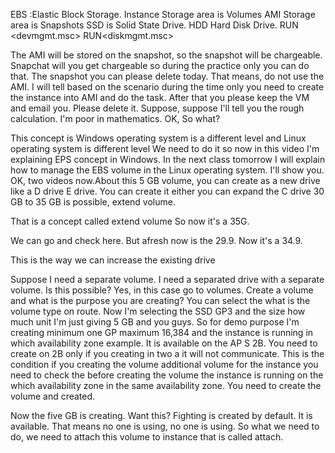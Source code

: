 EBS :Elastic Block Storage.
Instance Storage area is Volumes
AMI Storage area is Snapshots
SSD is Solid State Drive.
HDD Hard Disk Drive.
RUN <devmgmt.msc>
RUN<diskmgmt.msc>

The AMI will be stored on the snapshot, so the snapshot will be chargeable.
Snapchat will you get chargeable so during the practice only you can do that.
The snapshot you can please delete today.
That means, do not use the AMI.
I will tell based on the scenario during the time only you need to create the instance into AMI and do the task.
After that you please keep the VM and email you.
Please delete it.
Suppose, suppose I'll tell you the rough calculation.
I'm poor in mathematics.
OK, So what?



This concept is Windows operating system is a different level and
 Linux operating system is different level
We need to do it so now in this video I'm explaining EPS concept in Windows.
In the next class tomorrow 
I will explain how to manage the EBS volume in the Linux operating system.
I'll show you.
OK, two videos now.About 
this 5 GB volume, you can create as a new drive like a D drive E drive.
You can create it either you can expand the C drive 30 GB to 35 GB is possible, extend volume.

That is a concept called extend volume
So now it's a 35G.

We can go and check here.
But afresh now is the 29.9.
Now it's a 34.9.

This is the way we can increase the existing drive


Suppose I need a separate volume.
I need a separated drive with a separate volume.
Is this possible?
Yes, in this case go to volumes.
Create a volume and what is the purpose you are creating?
You can select the what is the volume type on route.
Now I'm selecting the SSD GP3 and the size how much unit I'm just giving 5 GB 
and you guys.
So for demo purpose I'm creating minimum one GP maximum 16,384 and the 
instance is running in which availability zone example.
It is available on the AP S 2B.
You need to create on 2B only if you creating in two a it will not communicate.
This is the condition if you creating the volume additional volume for 
the instance you need to check the before creating the volume 
the instance is running on the which availability zone 
in the same availability zone.
You need to create the volume and created.

Now the five GB is creating.
Want this?
Fighting is created by default.
It is available.
That means no one is using, no one is using.
So what we need to do, we need to attach 
this volume to instance that is called attach.